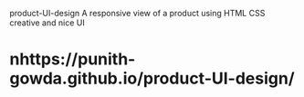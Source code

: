  product-UI-design
 A responsive view of a product using HTML CSS 
 creative and nice UI
 # nhttps://punith-gowda.github.io/product-UI-design/
